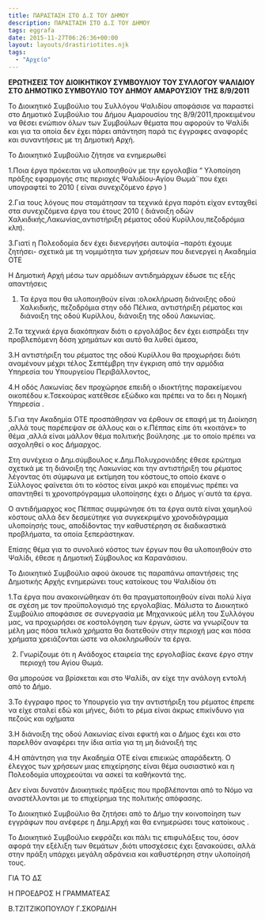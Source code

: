 ```yaml
---
title: ΠΑΡΑΣΤΑΣΗ ΣΤΟ Δ.Σ ΤΟΥ ΔΗΜΟΥ
description: ΠΑΡΑΣΤΑΣΗ ΣΤΟ Δ.Σ ΤΟΥ ΔΗΜΟΥ
tags: eggrafa
date: 2015-11-27T06:26:36+00:00
layout: layouts/drastiriotites.njk
tags:
  - "Αρχείο"
---
```


<!-- excerpt -->

**ΕΡΩΤΗΣΕΙΣ ΤΟΥ ΔΙΟΙΚΗΤΙΚΟΥ ΣΥΜΒΟΥΛΙΟΥ ΤΟΥ ΣΥΛΛΟΓΟΥ ΨΑΛΙΔΙΟΥ ΣΤΟ ΔΗΜΟΤΙΚΟ ΣΥΜΒΟΥΛΙΟ ΤΟΥ ΔΗΜΟΥ ΑΜΑΡΟΥΣΙΟΥ ΤΗΣ 8/9/2011**

Το Διοικητικό Συμβούλιο του Συλλόγου Ψαλιδίου αποφάσισε να παραστεί στο Δημοτικό Συμβούλιο του Δήμου Αμαρουσίου της 8/9/2011,προκειμένου να θέσει ενώπιον όλων των Συμβούλων θέματα που αφορούν το Ψαλίδι και για τα οποία δεν έχει πάρει απάντηση παρά τις έγγραφες αναφορές και συναντήσεις με τη Δημοτική Αρχή.

Το Διοικητικό Συμβούλιο ζήτησε να ενημερωθεί

1.Ποια έργα πρόκειται να υλοποιηθούν με την εργολαβία “ Υλοποίηση πράξης εφαρμογής στις περιοχές Ψαλιδίου-Αγίου Θωμά¨που έχει υπογραφτεί το 2010 ( είναι συνεχιζόμενο έργο )

2.Για τους λόγους που σταμάτησαν τα τεχνικά έργα παρότι είχαν ενταχθεί στα συνεχιζόμενα έργα του έτους 2010 ( διάνοιξη οδών Χαλκιδικής,Λακωνίας,αντιστήριξη ρέματος οδού Κυρίλλου,πεζοδρόμια κλπ).

3.Γιατί η Πολεοδομία δεν έχει διενεργήσει αυτοψία –παρότι έχουμε ζητήσει- σχετικά με τη νομιμότητα των χρήσεων που διενεργεί η Ακαδημία ΟΤΕ

Η Δημοτική Αρχή μέσω των αρμόδιων αντιδημάρχων έδωσε τις εξής απαντήσεις

1. Τα έργα που θα υλοποιηθούν είναι :ολοκλήρωση διάνοιξης οδού Χαλκιδικής, πεζοδρόμια στην οδό Πέλικα, αντιστήριξη ρέματος και διάνοιξη της οδού Κυρίλλου, διάνοιξη της οδού Λακωνίας.

2.Τα τεχνικά έργα διακόπηκαν διότι ο εργολάβος δεν έχει εισπράξει την προβλεπόμενη δόση χρημάτων και αυτό θα λυθεί άμεσα,

3.Η αντιστήριξη του ρέματος της οδού Κυρίλλου θα προχωρήσει διότι αναμένουν μέχρι τέλος Σεπτέμβρη την έγκριση από την αρμόδια Υπηρεσία του Υπουργείου Περιβάλλοντος,

4.Η οδός Λακωνίας δεν προχώρησε επειδή ο ιδιοκτήτης παρακείμενου οικοπέδου κ.Τσεκούρας κατέθεσε εξώδικο και πρέπει να το δει η Νομική Υπηρεσία .

5.Για την Ακαδημία ΟΤΕ προσπάθησαν να έρθουν σε επαφή με τη Διοίκηση ,αλλά τους παρέπεψαν σε άλλους και ο κ.Πέππας είπε ότι «κοιτάνε» το θέμα ,αλλά είναι μάλλον θέμα πολιτικής βούλησης .με το οποίο πρέπει να ασχοληθεί ο κος Δήμαρχος.

Στη συνέχεια ο Δημ.σύμβουλος κ.Δημ.Πολυχρονιάδης έθεσε ερώτημα σχετικά με τη διάνοιξη της Λακωνίας και την αντιστήριξη του ρέματος λέγοντας ότι σύμφωνα με εκτίμηση του κόστους,το οποίο έκανε ο Σύλλογος φαίνεται ότι το κόστος είναι μικρό και επομένως πρέπει να απαντηθεί τι χρονοπρόγραμμα υλοποίησης έχει ο Δήμος γι΄αυτά τα έργα.

Ο αντιδήμαρχος κος Πέππας συμφώνησε ότι τα έργα αυτά είναι χαμηλού κόστους αλλά δεν δεσμεύτηκε για συγκεκριμένο χρονοδιάγραμμα υλοποίησής τους, αποδίδοντας την καθυστέρηση σε διαδικαστικά προβλήματα, τα οποία ξεπεράστηκαν.

Επίσης θέμα για το συνολικό κόστος των έργων που θα υλοποιηθούν στο Ψαλίδι, έθεσε η Δημοτική Σύμβουλος κα Καρανάσιου.

Το Διοικητικό Συμβούλιο αφού άκουσε τις παραπάνω απαντήσεις της Δημοτικής Αρχής ενημερώνει τους κατοίκους του Ψαλιδίου ότι

1.Tα έργα που ανακοινώθηκαν ότι θα πραγματοποιηθούν είναι πολύ λίγα σε σχέση με τον προϋπολογισμό της εργολαβίας. Μάλιστα το Διοικητικό Συμβούλιο αποφάσισε σε συνεργασία με Μηχανικούς μέλη του Συλλόγου μας, να προχωρήσει σε κοστολόγηση των έργων, ώστε να γνωρίζουν τα μέλη μας πόσα τελικά χρήματα θα διατεθούν στην περιοχή μας και πόσα χρήματα χρειάζονται ώστε να ολοκληρωθούν τα έργα.

2. Γνωρίζουμε ότι η Ανάδοχος εταιρεία της εργολαβίας έκανε έργο στην περιοχή του Αγίου Θωμά.

Θα μπορούσε να βρίσκεται και στο Ψαλίδι, αν είχε την ανάλογη εντολή από το Δήμο.

3.Το έγγραφο προς το Υπουργείο για την αντιστήριξη του ρέματος έπρεπε να είχε σταλεί εδώ και μήνες, διότι το ρέμα είναι άκρως επικίνδυνο για πεζούς και οχήματα

3.Η διάνοιξη της οδού Λακωνίας είναι εφικτή και ο Δήμος έχει και στο παρελθόν αναφέρει την ίδια αιτία για τη μη διάνοιξή της

4.Η απάντηση για την Ακαδημία ΟΤΕ είναι επιεικώς απαράδεκτη. Ο έλεγχος των χρήσεων μιας επιχείρησης είναι θέμα ουσιαστικό και η Πολεοδομία υποχρεούται να ασκεί τα καθήκοντά της.

Δεν είναι δυνατόν Διοικητικές πράξεις που προβλέπονται από το Νόμο να αναστέλλονται με το επιχείρημα της πολιτικής απόφασης.

Το Διοικητικό Συμβούλιο θα ζητήσει από το Δήμο την κοινοποίηση των εγγράφων που ανέφερε η Δημ.Αρχή και θα ενημερώσει τους κατοίκους .

Το Διοικητικό Συμβούλιο εκφράζει και πάλι τις επιφυλάξεις του, όσον αφορά την εξέλιξη των θεμάτων ,διότι υποσχέσεις έχει ξανακούσει, αλλά στην πράξη υπάρχει μεγάλη αδράνεια και καθυστέρηση στην υλοποίησή τους.

ΓΙΑ ΤΟ ΔΣ

Η ΠΡΟΕΔΡΟΣ Η ΓΡΑΜΜΑΤΕΑΣ

Β.ΤΖΙΤΖΙΚΟΠΟΥΛΟΥ Γ.ΣΚΟΡΔΙΛΗ
